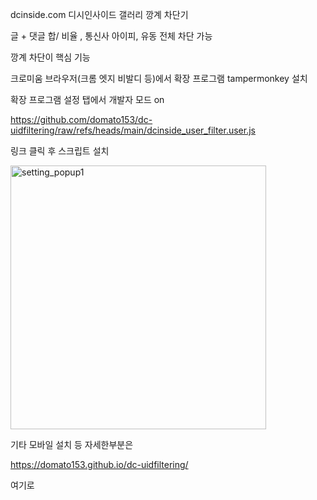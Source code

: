 
dcinside.com 디시인사이드  갤러리 깡계 차단기

글 + 댓글 합/ 비율 , 통신사 아이피, 유동 전체 차단 가능

깡계 차단이 핵심 기능

크로미움 브라우저(크롬 엣지 비발디 등)에서 확장 프로그램 tampermonkey 설치

확장 프로그램 설정 탭에서 개발자 모드 on

https://github.com/domato153/dc-uidfiltering/raw/refs/heads/main/dcinside_user_filter.user.js

링크 클릭 후 스크립트 설치 



<img width="409" height="422" alt="setting_popup1" src="https://github.com/user-attachments/assets/7e09dacc-87ec-445e-bcc3-4d682a0e138e" />

기타 모바일 설치 등 자세한부분은 

https://domato153.github.io/dc-uidfiltering/

여기로 
